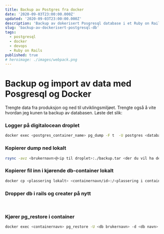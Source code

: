 ```yaml
---
title: Backup av Postgres fra docker
date: '2020-09-03T23:00:00.000Z'
updated: '2020-09-03T23:00:00.000Z'
description: 'Backup av dokerisert Posgresql database i et Ruby on Rails prosjekt og deretter importere tilbake data.'
slug: 'backup-av-dockerisert-postgresql-db'
tags:
  - postgresql
  - docker
  - devops
  - Ruby on Rails
published: true
# heroimage: ./images/webpack.png
---
```


# Backup og import av data med Posgresql og Docker

Trengte data fra produksjon og ned til utviklingsmiljøet. Trengte også å vite hvordan jeg kunen ta backup av databasen. Løste det slik:

### Logger på digitalocean droplet

```bash
docker exec <postgres_container_name> pg_dump -F t  -U postgres <database_name> > backup.tar
```

### Kopierer dump ned lokalt

```bash
rsync -avz <brukernavn>@<ip til droplet>:./backup.tar <der du vil ha den lokalt>
```

### Kopierer fil inn i kjørende db-container lokalt

```bash
docker cp <plassering lokalt> <containernavn/id>:/<plassering i container>
```

### Dropper db i rails og creater på nytt

<br />

### Kjører pg_restore i container

```bash
docker exec <containernavn> pg_restore -U <db brukernavn> -d <db navn> backup.tar
```
